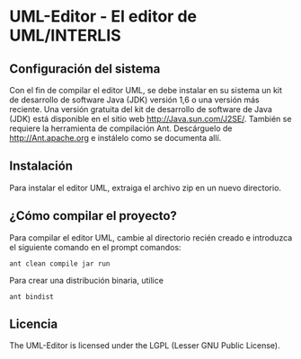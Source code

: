 # UML-Editor - El editor de UML/INTERLIS 

## Configuración del sistema
Con el fin de compilar el editor UML, se debe instalar en su sistema un kit de desarrollo de software Java (JDK) versión 1,6 o una versión más reciente.
Una versión gratuita del kit de desarrollo de software de Java (JDK) está disponible en el sitio web http://Java.sun.com/J2SE/.
También se requiere la herramienta de compilación Ant. Descárguelo de http://Ant.apache.org e instálelo como se documenta allí.

## Instalación
Para instalar el editor UML, extraiga el archivo zip en un nuevo directorio.

## ¿Cómo compilar el proyecto?
Para compilar el editor UML, cambie al directorio recién creado e introduzca el siguiente comando en el prompt comandos:

~~~
ant clean compile jar run
~~~

Para crear una distribución binaria, utilice
~~~
ant bindist
~~~

## Licencia
The UML-Editor is licensed under the LGPL (Lesser GNU Public License).

